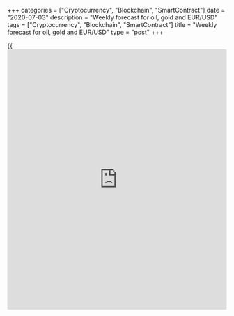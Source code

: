 +++
categories = ["Cryptocurrency", "Blockchain", "SmartContract"]
date = "2020-07-03"
description = "Weekly forecast for oil, gold and EUR/USD"
tags = ["Cryptocurrency", "Blockchain", "SmartContract"]
title = "Weekly forecast for oil, gold and EUR/USD"
type = "post"
+++

{{<iframe id="large-banner" src="https://www.bounty.group/#slide=4.0" width="100%" height="600" scrolling="no" style="border: 0px solid rgb(216, 221, 230); border-radius: 3px;">}}

July 3, 2020

July 3, 2020

Weekly forecast for oil, gold and EUR/USDAlex Rodiоnov

##  **O** **il price forecast for next wee** **k: USCrude analysis**

The entire week, oil has been trading below Target Zone 5 [41.67 -
40.92], the middle-term trend is, however, up.

It is clear from the chart that the oil price is gradually growing. The
upside target is to break through the high of June. Once June high is
broken through, we shall see if the buyers will consolidate the price
above TZ 5. If they do, the next buy target will be TZ 6 [49.17 —
48.42].

The trend key support is now in the price range of [33.64 – 32.86]. To
buy oil at good prices, I suggest expecting the test of the support zone
and look for a buy pattern.

![LiteForex: Weekly forecast for oil, gold and EUR/USD][1]

###  **[USCrude][2]Trading tips for the upcoming week:**

Buy according to the pattern in Target Zone [33.64 - 32.86]. TakeProfit:
41.40. StopLoss: according to the pattern rules.

* * *

##  **Gold** **price forecast for next wee** **k:** **XAUUSD**
**analysis** ****

Gold middle-term uptrend continues. The upside target is Target Zone 6
[1817.2 - 1811.2].

The price has broken through the previous local high this week.
Therefore, the trend key support is now in the zone of [1707.1 –
1699.0]. To enter new gold buy trades at good prices, we shall expect
the price correction down to the key support zone and look for a buy
pattern there.

There have been no sell signals so far. One could sell gold in the
correction if there is a false breakout pattern in the longer timeframe.

![LiteForex: Weekly forecast for oil, gold and EUR/USD][3]

###  **[XAUUSD][4] Trading tips for the upcoming week:**

Buy according to the pattern in Target Zone [1707.1 - 1699.0].
TakeProfit: 1788.0, Target Zone 6 [1817.2 - 1811.2]. StopLoss: according
to the pattern rules.

* * *

##  **E** **uro/dollar price forecast for next wee** **k:** **EURUSD**
**analysis** ****

The trading ideas for this week were as follows:

  1. If the support at [1.1240 – 1.1222] is held up, it will be relevant to buy the euro with the target to break through the high of this week.
  2. If the low of last week is broken through, we shall move the resistance and enter new sell trades in the zone.

![LiteForex: Weekly forecast for oil, gold and EUR/USD][5]

As you see from the chart, the eurusd traders are holding up the support
at [1.1240 – 1.1222]. There is no sell pattern, although the EURUSD
middle-term trend is down, according to the margin zone methodology.

Therefore, I recommend either holding the buy trades entered in the
support zone of [1.1240 – 1.1222] or entering new purchases at the
current prices with a stop loss below the weekly low.

If the price goes down and breaks through the weekly low, there will
emerge a sell pattern, and we shall look for a sell entry.

![LiteForex: Weekly forecast for oil, gold and EUR/USD][6]

###  **[EURUSD][7]  Trading tips for the upcoming week:**

  1. Hold up buy trades entered in Target Zone [1.1240 - 1.1222]. TakeProfit: 1.1410. StopLoss: 1.1180.

  2. Buy at current prices. TakeProfit: 1.1410. StopLoss: 1.1180.

> IZ - Intermediary Zone: responsible for the price momentum reversing

>

> TZ - Target Zone: a zone that is 75% likely to be reached after IZ
breakout.

>

> GZ - Gold Zone: zone in the medium-term momentum.

>

> All zones are calculated based on the average [daily](https://www.fintecher.org/2020/03/03/forex-trading-daily-strategy/) price of the
instrument and margin requirements of the futures.

* * *

P.S. Did you like my article? Share it in social networks: it will be
the best “thank you" :)

Ask me questions and comment below. I’ll be glad to answer your
questions and give necessary explanations.

 **Useful links:**

  * I recommend trying to trade with a reliable broker [here][8]. The system allows you to trade by yourself or copy successful traders from all across the globe.
  * Use my promo-code BLOG for getting deposit bonus 50% on LiteForex platform. Just enter this code in the appropriate field while [depositing][9] your trading account.
  * Telegram channel with high-quality analytics, Forex reviews, training articles, and other useful things for traders <t.me/liteforex>

## Price chart of EURUSD in real time mode

![Weekly forecast for oil, gold and EUR/USD][10]

The content of this article reflects the author’s opinion and does not
necessarily reflect the official position of LiteForex. The material
published on this page is provided for informational purposes only and
should not be considered as the provision of investment advice for the
purposes of Directive 2004/39/EC.

Rate this article:

{{value}}

( {{count}} {{title}} )

   1. cdn.liteforex.com/cache/uploads/blog_post/commodities/analytics/USCrude_analysis_030720.png?w=30&s=dc0bc1a45f8afb86d49cebaf1b5d2cfd
   2. my.liteforex.com/trading?type=oil
   3. cdn.liteforex.com/cache/uploads/blog_post/commodities/analytics/XAUUSD_analysis_030720.png?w=30&s=6b1f4b79ff2a0fc2cb85d7777a48446e
   4. my.liteforex.com/trading/chart?symbol=XAUUSD&returnUrl=true
   5. cdn.liteforex.com/cache/uploads/blog_post/commodities/analytics/EURUSD_analysis_260620.png?w=30&s=2f5fe75a5cb7bf5caec649e7f975eaee
   6. cdn.liteforex.com/cache/uploads/blog_post/commodities/analytics/EURUSD_analysis_030720.png?w=30&s=9fde41315def3e825bfd3def66f71f4b
   7. my.liteforex.com/trading/chart?symbol=EURUSD&returnUrl=true
   8. my.liteforex.com/?category=analysts-opinions&slug=weekly-forecast-for-oil-gold-and-eurusd-2020-07-03&openPopup=%2Fregistration%2Fpopup&utm_source=blog&utm_medium=article&utm_campaign=bonus
   9. my.liteforex.com/deposit/?category=analysts-opinions&slug=weekly-forecast-for-oil-gold-and-eurusd-2020-07-03&promo_code=BLOG&utm_source=blog&utm_medium=article&utm_campaign=bonus
   10. cdn.liteforex.com/cache/uploads/blog_post/commodities/trading_9.jpeg?q=75&w=1000&s=b7548a164b4dffab23bde1a29cc06b40